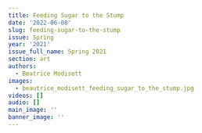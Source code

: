 ```yaml
---
title: Feeding Sugar to the Stump
date: '2022-06-08'
slug: feeding-sugar-to-the-stump
issue: Spring
year: '2021'
issue_full_name: Spring 2021
section: art
authors:
  - Beatrice Modisett
images:
  - beautrice_modisett_feeding_sugar_to_the_stump.jpg
videos: []
audio: []
main_image: ''
banner_image: ''
---
```


